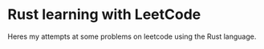 # Rust learning with LeetCode

Heres my attempts at some problems on leetcode using the Rust language.
